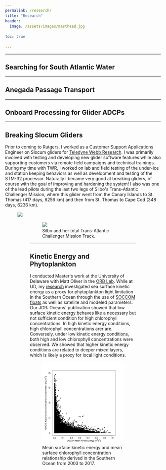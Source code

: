 ```yaml
---
permalink: /research/
title: "Research"
header:
  image: /assets/images/masthead.jpg

toc: true

---
```



---
## Searching for South Atlantic Water


---
## Anegada Passage Transport


---
## Onboard Processing for Glider ADCPs


---
## Breaking Slocum Gliders
Prior to coming to Rutgers, I worked as a Customer Support Applications Engineer on Slocum gliders for [Teledyne Webb Research](http://www.teledynemarine.com/webb-research/). I was primarily involved with testing and developing new glider software features while also supporting customers via remote field campaigns and technical trainings. During my time with TWR, I worked on lab and field testing of the under-ice and station keeping behaviors as well as development and testing of the STM-32 processor. Naturally I became very good at breaking gliders, of course with the goal of improving and hardening the system! I also was one of the lead pilots during the last two legs of Silbo's Trans-Atlantic Challenger Mission, where this glider went from the Canary Islands to St. Thomas (417 days, 6256 km) and then from St. Thomas to Cape Cod (348 days, 6236 km).


<figure >
  <img src="/assets/images/silbo.png">
<figure >
<figure >
  <img src="/assets/images/silbo_track.png">
  <figcaption>Silbo and her total Trans-Atlantic Challenger Mission Track.
</figcaption>
</figure>

---
## Kinetic Energy and Phytoplankton
I conducted Master's work at the University of Delaware with Matt Oliver in the [ORB Lab](https://sites.udel.edu/ceoe-moliver/). While at UD, my [research](https://agupubs.onlinelibrary.wiley.com/doi/abs/10.1029/2019JC015646) investigated sea surface kinetic energy as a proxy for phytoplankton light limitation in the Southern Ocean through the use of [SOCCOM floats](https://soccom.princeton.edu/) as well as satellite and modeled parameters. Our JGR: Oceans' publication showed that low surface kinetic energy behaves like a necessary but not sufficient condition for high chlorophyll concentrations. In high kinetic energy conditions, high chlorophyll concentrations arer are. Conversely, under low kinetic energy conditions, both high and low chlorophyll concentrations were observed. We showed that higher kinetic energy conditions are related to deeper mixed layers, which is likely a proxy for local light conditions.
<figure >
    <img src="/assets/images/MKE_CHL_HOCKEY_STICK.png">
    <figcaption> Mean surface kinetic energy and mean surface chlorophyll concentration relationship derived in the Southern Ocean from 2003 to 2017. </figcaption>
</figure>

